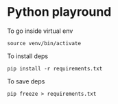 # Python playround


To go inside virtual env
```
source venv/bin/activate
```

To install deps
```
pip install -r requirements.txt
```

To save deps
```
pip freeze > requirements.txt
```
